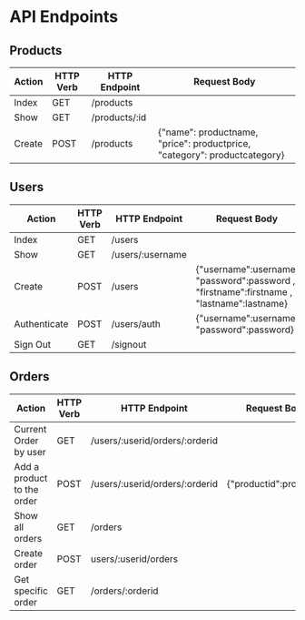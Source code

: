 # API Endpoints

## Products

Action | HTTP Verb | HTTP Endpoint | Request Body
-------|-----------|---------------|--------------------------------------------------------------------------
Index  | GET       | /products     |
Show   | GET       | /products/:id |
Create | POST      | /products     | {"name": productname, "price": productprice, "category": productcategory}

## Users

Action       | HTTP Verb | HTTP Endpoint    | Request Body
-------------|-----------|------------------|-----------------------------------------------------------------------------------------
Index        | GET       | /users           |
Show         | GET       | /users/:username |
Create       | POST      | /users           | {"username":username, "password":password , "firstname":firstname , "lastname":lastname}
Authenticate | POST      | /users/auth      | {"username":username, "password":password}
Sign Out     | GET       | /signout         |

## Orders

Action                     | HTTP Verb | HTTP Endpoint                  | Request Body
---------------------------|-----------|--------------------------------|------------------------
Current Order by user      | GET       | /users/:userid/orders/:orderid |
Add a product to the order | POST      | /users/:userid/orders/:orderid | {"productid":productid}
Show all orders            | GET       | /orders                        |
Create order               | POST      | users/:userid/orders           |
Get specific order         | GET       | /orders/:orderid               |

